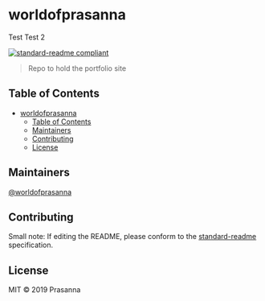 # worldofprasanna
Test
Test 2

[![standard-readme compliant](https://img.shields.io/badge/standard--readme-OK-green.svg?style=flat-square)](https://github.com/RichardLitt/standard-readme)

> Repo to hold the portfolio site

## Table of Contents

- [worldofprasanna](#worldofprasanna)
  - [Table of Contents](#table-of-contents)
  - [Maintainers](#maintainers)
  - [Contributing](#contributing)
  - [License](#license)

## Maintainers

[@worldofprasanna](https://github.com/worldofprasanna)

## Contributing


Small note: If editing the README, please conform to the [standard-readme](https://github.com/RichardLitt/standard-readme) specification.

## License

MIT © 2019 Prasanna
